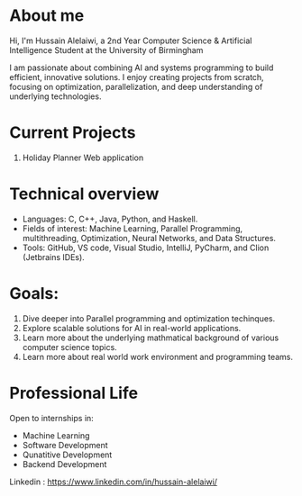 # About me
Hi, I'm Hussain Alelaiwi, a 2nd Year Computer Science & Artificial Intelligence Student at the University of Birmingham

I am passionate about combining AI and systems programming to build efficient, innovative solutions. I enjoy creating projects from scratch, focusing on optimization, parallelization, and deep understanding of underlying technologies.

# Current Projects

1. Holiday Planner Web application 

# Technical overview

- Languages: C, C++, Java, Python, and Haskell.
- Fields of interest: Machine Learning, Parallel Programming, multithreading, Optimization, Neural Networks, and Data Structures.
- Tools: GitHub, VS code, Visual Studio, IntelliJ, PyCharm, and Clion (Jetbrains IDEs). 

# Goals:
1. Dive deeper into Parallel programming and optimization techinques.
2. Explore scalable solutions for AI in real-world applications.
3. Learn more about the underlying mathmatical background of various computer science topics.
4. Learn more about real world work environment and programming teams.

# Professional Life
Open to internships in:
- Machine Learning
- Software Development
- Qunatitive Development
- Backend Development

Linkedin : https://www.linkedin.com/in/hussain-alelaiwi/
